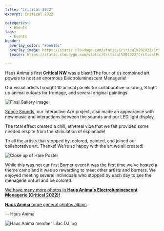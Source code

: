 ```yaml
---
title: "Critical 2022"
excerpt: Critical 2022

categories:
  - Events
tags:
  - Events
header:
  overlay_color: "#5e616c"
  overlay_image: https://static.cloudygo.com/static/Critical%202022/CriticalPoster.jpg
  teaser: https://static.cloudygo.com/static/Critical%202022/CriticalPoster.jpg

---
```


Haus Anima's first **Critical NW** was a blast! The four of us combined art powers to host an enormous Electroluminescent Menagerie!

Our visual artists brought 10 animal panels for collaborative coloring, 8 light up animal cutouts for frontage, and several original paintings.

<img src="https://static.cloudygo.com/static/Critical%202022/GalleryFinal.jpg" alt="Final Gallery Image" class="full">

[Space Sounds](https://anima.haus/music/#space-sounds), our interactive A/V project, also made an appearance with new music and interactions between the sounds and our LED light display.

The total effect created a chill, ethereal vibe that we felt provided some needed respite from the stimulation of esplanade!

To all the artists that stopped by, colored, painted, and joined our collaborative art. Thanks! We're so happy with the art we all created!

<img src="https://static.cloudygo.com/static/Critical%202022/HareFinal.jpg" alt="Close up of Hare Poster" class="full">

While this was not our first Burner event it was the first time we've hosted a theme camp and it was so rewarding to meet
other artists and burners. We enjoyed meeting several individuals who stopped by each day to see the menagerie unfurl
and be colored.

[We have many more photos in **Haus Anima's Electroluminescent Menagerie (Critical 2022)!**](https://photos.app.goo.gl/zrAwxmLNjxAJSDHj6)

[**Haus Anima** more general photos album](https://photos.app.goo.gl/mJWY73HfQs2qP4zC7)

-- Haus Anima

<img src="https://static.cloudygo.com/static/Critical%202022/DJ%20Lilac.jpg" alt="Haus Anima member Lilac DJ'ing" class="full">
